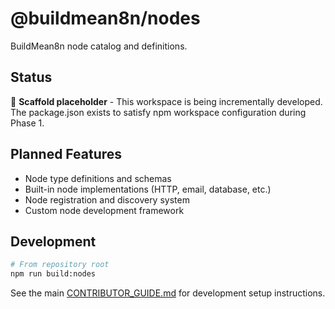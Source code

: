 # @buildmean8n/nodes

BuildMean8n node catalog and definitions.

## Status

🚧 **Scaffold placeholder** - This workspace is being incrementally developed. The package.json exists to satisfy npm workspace configuration during Phase 1.

## Planned Features

- Node type definitions and schemas
- Built-in node implementations (HTTP, email, database, etc.)
- Node registration and discovery system
- Custom node development framework

## Development

```bash
# From repository root
npm run build:nodes
```

See the main [CONTRIBUTOR_GUIDE.md](../../docs/CONTRIBUTOR_GUIDE.md) for development setup instructions.
